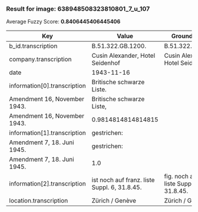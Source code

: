 ### Result for image: 638948508323810801_7_u_107
Average Fuzzy Score: **0.8406445406445406**
<small>

| Key | Value | Ground Truth | Score |
| --- | --- | --- | --- |
| b_id.transcription | B.51.322.GB.1200. | B.51.322.GB.1200 | 0.9696969696969697 |
| company.transcription | Cusin Alexander, Hotel Seidenhof | Cusin Alexander, Hotel Seidenhof | 1.0 |
| date | 1943-11-16 |  | 0.0 |
| information[0].transcription | Britische schwarze Liste.
Amendment 16, November 1943. | Britische schwarze Liste,
Amendment 16, November 1943. | 0.9814814814814815 |
| information[1].transcription | gestrichen:
Amendment 7, 18. Juni 1945. | gestrichen:
Amendment 7, 18. Juni 1945. | 1.0 |
| information[2].transcription | ist noch auf franz. liste  Suppl. 6, 31.8.45. | fig. noch auf franz. liste Suppl. 6, 31.8.45. | 0.9333333333333332 |
| location.transcription | Zürich / Genève | Zürich / Genève | 1.0 |

</small>
